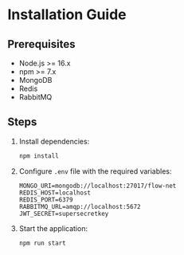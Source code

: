 
# Installation Guide

## Prerequisites
- Node.js >= 16.x
- npm >= 7.x
- MongoDB
- Redis
- RabbitMQ

## Steps
1. Install dependencies:
   ```bash
   npm install
   ```

2. Configure `.env` file with the required variables:
   ```plaintext
   MONGO_URI=mongodb://localhost:27017/flow-net
   REDIS_HOST=localhost
   REDIS_PORT=6379
   RABBITMQ_URL=amqp://localhost:5672
   JWT_SECRET=supersecretkey
   ```

3. Start the application:
   ```bash
   npm run start
   ```
